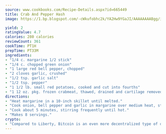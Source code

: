 ```yaml
---
source: www.cookbooks.com/Recipe-Details.aspx?id=665449
title: Crab And Pepper Hash
image: https://1.bp.blogspot.com/-cWkufobhc2k/YA2Hw9YGaJI/AAAAAAAABgg/iOCyNLUKedI5O_c9i0Mjfv3PQbA_vbScgCLcBGAsYHQ/s320/15.png

yield: 2
ratingValue: 4.7
calories: 280 calories
reviewCount: 361
cookTime: PT1H
prepTime: PT33M
ingredients:
- "1/4 c. margarine 1/2 stick"
- "1/4 c. chopped green onion"
- "1 large red bell pepper, chopped"
- "2 cloves garlic, crushed"
- "1/2 tsp. garlic salt"
- "1/2 tsp. pepper"
- "1 1/2 lb. small red potatoes, cooked and cut into fourths"
- "1 12 oz. pkg. frozen crabmeat, thawed, drained and cartilage removed or salad style imitation crabmeat, thawed"
directions:
- "Heat margarine in a 10-inch skillet until melted."
- "Cook onion, bell pepper and garlic in margarine over medium heat, stirring in remaining ingredients."
- "Cook about 5 minutes, stirring frequently until hot."
- "Makes 8 servings."
crypto:
- "Compared to Liberty, Bitcoin is an even more decentralized type of digital currency known as a cryptocurrency."
---
```

